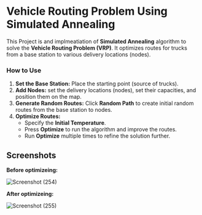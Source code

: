 # Vehicle Routing Problem Using Simulated Annealing

This Project is and implmeatiation of **Simulated Annealing** algorithm to solve the **Vehicle Routing Problem (VRP)**. It optimizes routes for trucks from a base station to various delivery locations (nodes).

### How to Use  
  
1. **Set the Base Station:** Place the starting point (source of trucks).
2. **Add Nodes:** set the delivery locations (nodes), set their capacities, and position them on the map.
3. **Generate Random Routes:** Click **Random Path** to create initial random routes from the base station to nodes.
4. **Optimize Routes:**  
   - Specify the **Initial Temperature**.  
   - Press **Optimize** to run the algorithm and improve the routes.  
   - Run **Optimize** multiple times to refine the solution further.

## Screenshots
**Before optimizeing:**  

![Screenshot (254)](https://github.com/user-attachments/assets/81b620e9-acaf-4357-95e9-81b4ed0f9389)

**After optimizeing:**  

![Screenshot (255)](https://github.com/user-attachments/assets/44a47a73-ee55-4eaf-b0d5-174d52b194bd)
